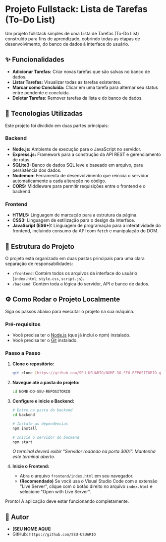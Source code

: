 # Projeto Fullstack: Lista de Tarefas (To-Do List)

Um projeto fullstack simples de uma Lista de Tarefas (To-Do List) construído para fins de aprendizado, cobrindo todas as etapas de desenvolvimento, do banco de dados à interface do usuário.

## ✨ Funcionalidades

* **Adicionar Tarefas:** Criar novas tarefas que são salvas no banco de dados.
* **Listar Tarefas:** Visualizar todas as tarefas existentes.
* **Marcar como Concluída:** Clicar em uma tarefa para alternar seu status entre pendente e concluída.
* **Deletar Tarefas:** Remover tarefas da lista e do banco de dados.

## 🚀 Tecnologias Utilizadas

Este projeto foi dividido em duas partes principais:

### Backend

* **Node.js:** Ambiente de execução para o JavaScript no servidor.
* **Express.js:** Framework para a construção da API REST e gerenciamento de rotas.
* **SQLite3:** Banco de dados SQL leve e baseado em arquivo, para persistência dos dados.
* **Nodemon:** Ferramenta de desenvolvimento que reinicia o servidor automaticamente a cada alteração no código.
* **CORS:** Middleware para permitir requisições entre o frontend e o backend.

### Frontend

* **HTML5:** Linguagem de marcação para a estrutura da página.
* **CSS3:** Linguagem de estilização para o design da interface.
* **JavaScript (ES6+):** Linguagem de programação para a interatividade do frontend, incluindo consumo da API com `fetch` e manipulação do DOM.

## 📂 Estrutura do Projeto

O projeto está organizado em duas pastas principais para uma clara separação de responsabilidades:

-   `/frontend`: Contém todos os arquivos da interface do usuário (`index.html`, `style.css`, `script.js`).
-   `/backend`: Contém toda a lógica do servidor, API e banco de dados.

## ⚙️ Como Rodar o Projeto Localmente

Siga os passos abaixo para executar o projeto na sua máquina.

### Pré-requisitos

* Você precisa ter o [Node.js](https://nodejs.org/) (que já inclui o npm) instalado.
* Você precisa ter o [Git](https://git-scm.com/) instalado.

### Passo a Passo

1.  **Clone o repositório:**
    ```bash
    git clone [https://github.com/SEU-USUARIO/NOME-DO-SEU-REPOSITORIO.git](https://github.com/SEU-USUARIO/NOME-DO-SEU-REPOSITORIO.git)
    ```

2.  **Navegue até a pasta do projeto:**
    ```bash
    cd NOME-DO-SEU-REPOSITORIO
    ```

3.  **Configure e inicie o Backend:**
    ```bash
    # Entre na pasta do backend
    cd backend

    # Instale as dependências
    npm install

    # Inicie o servidor do backend
    npm start
    ```
    *O terminal deverá exibir "Servidor rodando na porta 3001". Mantenha este terminal aberto.*

4.  **Inicie o Frontend:**
    * Abra o arquivo `frontend/index.html` em seu navegador.
    * **(Recomendado)** Se você usa o Visual Studio Code com a extensão "Live Server", clique com o botão direito no arquivo `index.html` e selecione "Open with Live Server".

Pronto! A aplicação deve estar funcionando completamente.

## 👤 Autor

* **[SEU NOME AQUI]**
* GitHub: `https://github.com/SEU-USUARIO`
